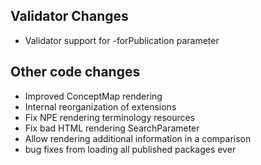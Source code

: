 ## Validator Changes

* Validator support for -forPublication parameter

## Other code changes

* Improved ConceptMap rendering
* Internal reorganization of extensions
* Fix NPE rendering terminology resources
* Fix bad HTML rendering SearchParameter
* Allow rendering additional information in a comparison
* bug fixes from loading all published packages ever
